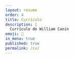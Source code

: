 ```yaml
---
layout: resume
order: 4
title: Currículo
description: |
  Currículo de William Canin
emoji: 📜
in_menu: true
published: true
permalink: /cv/
---
```


<!-- There is no need to put anything here -->
